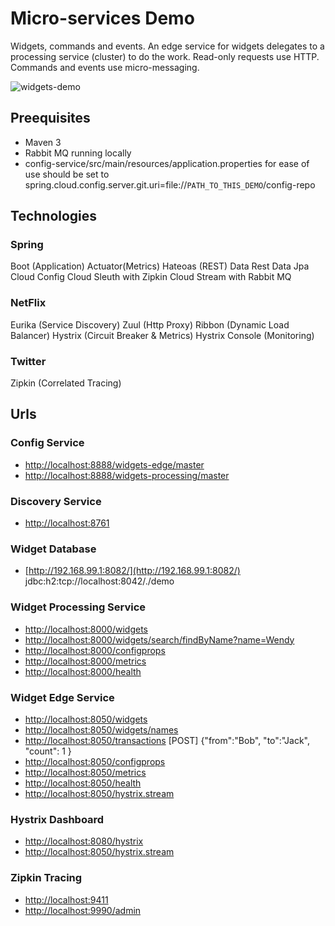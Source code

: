 # Micro-services Demo
Widgets, commands and events.
An edge service for widgets delegates to a processing service (cluster) to do the work.
Read-only requests use HTTP.  Commands and events use micro-messaging.

![widgets-demo](widgets-demo.png)

## Preequisites
- Maven 3
- Rabbit MQ running locally
- config-service/src/main/resources/application.properties 
  for ease of use should be set to 
  spring.cloud.config.server.git.uri=file://`PATH_TO_THIS_DEMO`/config-repo

## Technologies
### Spring
Boot (Application)
Actuator(Metrics)
Hateoas (REST)
Data Rest
Data Jpa
Cloud Config
Cloud Sleuth with Zipkin
Cloud Stream with Rabbit MQ

### NetFlix
Eurika (Service Discovery)
Zuul (Http Proxy)
Ribbon (Dynamic Load Balancer)
Hystrix (Circuit Breaker & Metrics)
Hystrix Console (Monitoring)

### Twitter
Zipkin (Correlated Tracing)

## Urls

### Config Service

- [http://localhost:8888/widgets-edge/master](http://localhost:8888/widgets-edge/master)
- [http://localhost:8888/widgets-processing/master](http://localhost:8888/widgets-processing/master)

### Discovery Service
- [http://localhost:8761](http://localhost:8761)

### Widget Database
- [http://192.168.99.1:8082/](http://192.168.99.1:8082/)
jdbc:h2:tcp://localhost:8042/./demo

### Widget Processing Service
- [http://localhost:8000/widgets](http://localhost:8000/widgets)
- [http://localhost:8000/widgets/search/findByName?name=Wendy](http://localhost:8000/widgets/search/findByName?name=Wendy)
- [http://localhost:8000/configprops](http://localhost:8000/configprops)
- [http://localhost:8000/metrics](http://localhost:8000/metrics)
- [http://localhost:8000/health](http://localhost:8000/health)

### Widget Edge Service
- [http://localhost:8050/widgets](http://localhost:8050/widgets)
- [http://localhost:8050/widgets/names](http://localhost:8050/widgets/names)
- [http://localhost:8050/transactions](http://localhost:8050/transactions) [POST] {"from":"Bob", "to":"Jack", "count": 1 }
- [http://localhost:8050/configprops](http://localhost:8050/configprops)
- [http://localhost:8050/metrics](http://localhost:8050/metrics)
- [http://localhost:8050/health](http://localhost:8050/health)
- [http://localhost:8050/hystrix.stream](http://localhost:8050/hystrix.stream)

### Hystrix Dashboard
- [http://localhost:8080/hystrix](http://localhost:8080/hystrix)
- [http://localhost:8050/hystrix.stream](http://localhost:8050/hystrix.stream)

### Zipkin Tracing
- [http://localhost:9411](http://localhost:9411)
- [http://localhost:9990/admin](http://localhost:9990/admin)
